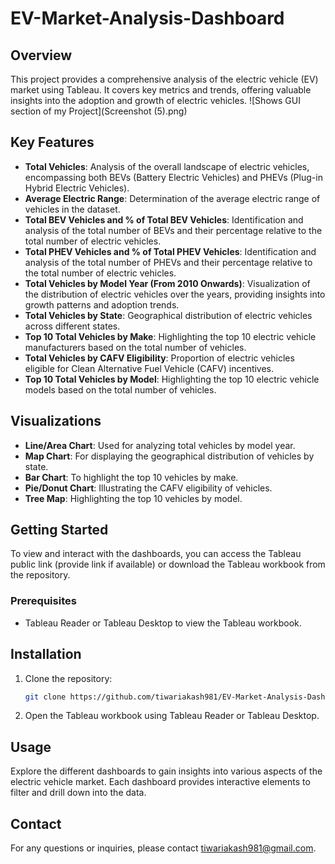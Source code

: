 
# EV-Market-Analysis-Dashboard

## Overview

This project provides a comprehensive analysis of the electric vehicle (EV) market using Tableau. It covers key metrics and trends, offering valuable insights into the adoption and growth of electric vehicles.
![Shows GUI section of my Project](Screenshot (5).png)



## Key Features

- **Total Vehicles**: Analysis of the overall landscape of electric vehicles, encompassing both BEVs (Battery Electric Vehicles) and PHEVs (Plug-in Hybrid Electric Vehicles).
- **Average Electric Range**: Determination of the average electric range of vehicles in the dataset.
- **Total BEV Vehicles and % of Total BEV Vehicles**: Identification and analysis of the total number of BEVs and their percentage relative to the total number of electric vehicles.
- **Total PHEV Vehicles and % of Total PHEV Vehicles**: Identification and analysis of the total number of PHEVs and their percentage relative to the total number of electric vehicles.
- **Total Vehicles by Model Year (From 2010 Onwards)**: Visualization of the distribution of electric vehicles over the years, providing insights into growth patterns and adoption trends.
- **Total Vehicles by State**: Geographical distribution of electric vehicles across different states.
- **Top 10 Total Vehicles by Make**: Highlighting the top 10 electric vehicle manufacturers based on the total number of vehicles.
- **Total Vehicles by CAFV Eligibility**: Proportion of electric vehicles eligible for Clean Alternative Fuel Vehicle (CAFV) incentives.
- **Top 10 Total Vehicles by Model**: Highlighting the top 10 electric vehicle models based on the total number of vehicles.

## Visualizations

- **Line/Area Chart**: Used for analyzing total vehicles by model year.
- **Map Chart**: For displaying the geographical distribution of vehicles by state.
- **Bar Chart**: To highlight the top 10 vehicles by make.
- **Pie/Donut Chart**: Illustrating the CAFV eligibility of vehicles.
- **Tree Map**: Highlighting the top 10 vehicles by model.

## Getting Started

To view and interact with the dashboards, you can access the Tableau public link (provide link if available) or download the Tableau workbook from the repository.

### Prerequisites

- Tableau Reader or Tableau Desktop to view the Tableau workbook.

## Installation

1. Clone the repository:
    ```bash
    git clone https://github.com/tiwariakash981/EV-Market-Analysis-Dashboard.git
    ```

2. Open the Tableau workbook using Tableau Reader or Tableau Desktop.

## Usage

Explore the different dashboards to gain insights into various aspects of the electric vehicle market. Each dashboard provides interactive elements to filter and drill down into the data.


## Contact

For any questions or inquiries, please contact [tiwariakash981@gmail.com](mailto:tiwariakash981@gmail.com).
